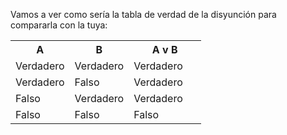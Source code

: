 Vamos a ver como sería la tabla de verdad de la disyunción para compararla con la tuya:

<table class="table table-striped table-bordered table-condensed text-center">
  <tr>
    <th class ="text-center" style="width: 75px">A</th>
    <th class ="text-center" style="width: 75px">B</th>
    <th class ="text-center" style="width: 100px">A v B</th>
  </tr>
  <tr>
    <td>Verdadero</td>
    <td>Verdadero</td>
    <td>Verdadero</td>
  </tr>
  <tr>
    <td>Verdadero</td>
    <td>Falso</td>
    <td>Verdadero</td>
  </tr>
  <tr>
    <td>Falso</td>
    <td>Verdadero</td>
    <td>Verdadero</td>
  </tr>
  <tr>
    <td>Falso</td>
    <td>Falso</td>
    <td>Falso</td>
  </tr>
</table>